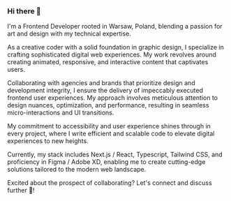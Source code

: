 ### Hi there 👋

I'm a Frontend Developer rooted in Warsaw, Poland, blending a passion for art and design with my technical expertise.

As a creative coder with a solid foundation in graphic design, I specialize in crafting sophisticated digital web experiences. My work revolves around creating animated, responsive, and interactive content that captivates users.

Collaborating with agencies and brands that prioritize design and development integrity, I ensure the delivery of impeccably executed frontend user experiences. My approach involves meticulous attention to design nuances, optimization, and performance, resulting in seamless micro-interactions and UI transitions.

My commitment to accessibility and user experience shines through in every project, where I write efficient and scalable code to elevate digital experiences to new heights.

Currently, my stack includes Next.js / React, Typescript, Tailwind CSS, and proficiency in Figma / Adobe XD, enabling me to create cutting-edge solutions tailored to the modern web landscape.

Excited about the prospect of collaborating? Let's connect and discuss further 💬!

